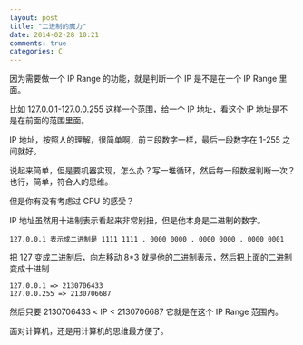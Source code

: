 ```yaml
---
layout: post
title: "二进制的魔力"
date: 2014-02-28 10:21
comments: true
categories: C
---
```


因为需要做一个 IP Range 的功能，就是判断一个 IP 是不是在一个 IP Range 里面。

比如 127.0.0.1-127.0.0.255 这样一个范围，给一个 IP 地址，看这个 IP 地址是不是在前面的范围里面。

IP 地址，按照人的理解，很简单啊，前三段数字一样，最后一段数字在 1-255 之间就好。

说起来简单，但是要机器实现，怎么办？写一堆循环，然后每一段数据判断一次？也行，简单，符合人的思维。

但是你有没有考虑过 CPU 的感受？

IP 地址虽然用十进制表示看起来非常别扭，但是他本身是二进制的数字。

    127.0.0.1 表示成二进制是 1111 1111 . 0000 0000 . 0000 0000 . 0000 0001

把  127 变成二进制后，向左移动 8*3 就是他的二进制表示，然后把上面的二进制变成十进制

    127.0.0.1 => 2130706433
    127.0.0.255 => 2130706687

然后只要 2130706433 < IP < 2130706687 它就是在这个 IP Range 范围内。

面对计算机，还是用计算机的思维最方便了。